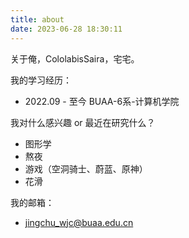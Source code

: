 ```yaml
---
title: about
date: 2023-06-28 18:30:11
---
```


关于俺，CololabisSaira，宅宅。

我的学习经历：

- 2022.09 - 至今	BUAA-6系-计算机学院

我对什么感兴趣 or 最近在研究什么？

- 图形学
- 熬夜
- 游戏（空洞骑士、蔚蓝、原神）
- 花滑

我的邮箱：

- jingchu_wjc@buaa.edu.cn


